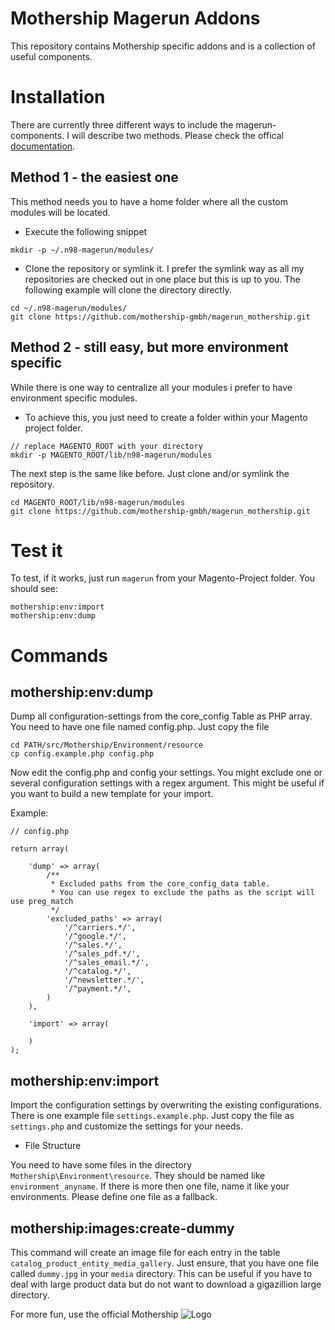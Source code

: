 Mothership Magerun Addons
=========================
This repository contains Mothership specific addons and is a collection of useful components. 


Installation
============

There are currently three different ways to include the magerun-components. I will describe two methods. Please check the offical [documentation](http://magerun.net/introducting-the-new-n98-magerun-module-system/).

Method 1 - the easiest one
--------------------------
This method needs you to have a home folder where all the custom modules will be located.

* Execute the following snippet

```
mkdir -p ~/.n98-magerun/modules/
```

* Clone the repository or symlink it. I prefer the symlink way as all my repositories are checked out in one place but this is up to you. The following example will clone the directory directly.

```
cd ~/.n98-magerun/modules/
git clone https://github.com/mothership-gmbh/magerun_mothership.git
```

Method 2 - still easy, but more environment specific
----------------------------------------------------
While there is one way to centralize all your modules i prefer to have environment specific modules. 

* To achieve this, you just need to create a folder within your Magento project folder.

```
// replace MAGENTO_ROOT with your directory
mkdir -p MAGENTO_ROOT/lib/n98-magerun/modules
```

The next step is the same like before. Just clone and/or symlink the repository.

```
cd MAGENTO_ROOT/lib/n98-magerun/modules
git clone https://github.com/mothership-gmbh/magerun_mothership.git
```


Test it
=======
To test, if it works, just run ```magerun``` from your Magento-Project folder. You should see:

```
mothership:env:import
mothership:env:dump
```

Commands
========

mothership:env:dump
-------------------
Dump all configuration-settings from the core_config Table as PHP array. You need to have one file named config.php. Just copy the file

```
cd PATH/src/Mothership/Environment/resource
cp config.example.php config.php
```

Now edit the config.php and config your settings. You might exclude one or several configuration settings with a regex argument. This might be useful if you want to
build a new template for your import.

Example:

```
// config.php

return array(

    'dump' => array(
        /**
         * Excluded paths from the core_config_data table.
         * You can use regex to exclude the paths as the script will use preg_match
         */
        'excluded_paths' => array(
            '/^carriers.*/',
            '/^google.*/',
            '/^sales.*/',
            '/^sales_pdf.*/',
            '/^sales_email.*/',
            '/^catalog.*/',
            '/^newsletter.*/',
            '/^payment.*/',
        )
    ),

    'import' => array(

    )
);
```

mothership:env:import
---------------------
Import the configuration settings by overwriting the existing configurations. There is one example file ```settings.example.php```.
Just copy the file as ```settings.php``` and customize the settings for your needs.

 * File Structure

 You need to have some files in the directory ```Mothership\Environment\resource```. They should be named like ```environment_anyname```.
 If there is more then one file, name it like your environments. Please define one file as a fallback.
 
 
mothership:images:create-dummy
------------------------------

This command will create an image file for each entry in the table ```catalog_product_entity_media_gallery```. Just ensure, that you have one file called ```dummy.jpg``` in your ```media``` directory. This can be useful if you have to deal with large product data but do not want to download a gigazillion large directory. 

For more fun, use the official Mothership ![Logo](https://fbcdn-profile-a.akamaihd.net/hprofile-ak-xap1/v/t1.0-1/p160x160/1461677_413147242145236_1945192833_n.png?oh=ef95d2bc628a458430a24a3c06dd66f0&oe=56890054&__gda__=1456143606_da6782209cad961eb54f9f020c624785)
